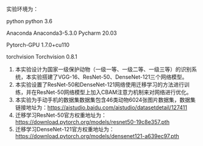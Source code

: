 实验环境为：

python	   python 3.6

Anaconda	Anaconda3-5.3.0 Pycharm		20.03

Pytorch-GPU	1.7.0+cu110

torchvision	Torchvision 0.8.1

1. 本实验设计为国家一级保护动物（一级一等、一级二等、一级三等）的识别系统，本实验搭建了VGG-16、ResNet-50、DenseNet-121三个网络模型。
2. 本实验设置了ResNet-50和DenseNet-121网络使用迁移学习的方法进行训练，并在ResNet-50网络模型上加入CBAM注意力机制来对网络进行优化。
3. 本实验为手动手机的数据集数据集包含46类动物6024张图片数据集，数据集链接地址为：https://aistudio.baidu.com/aistudio/datasetdetail/127411
4. 迁移学习ResNet-50官方权重地址为：https://download.pytorch.org/models/resnet50-19c8e357.pth
5. 迁移学习DenseNet-121官方权重地址为：https://download.pytorch.org/models/densenet121-a639ec97.pth